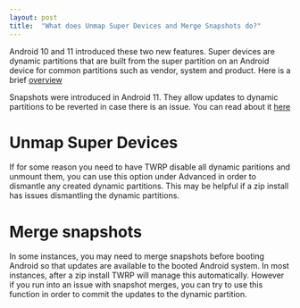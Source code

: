 ```yaml
---
layout: post
title:  "What does Unmap Super Devices and Merge Snapshots do?"
---
```


Android 10 and 11 introduced these two new features. Super devices are dynamic partitions that are built from the super partition on an Android device for common partitions such as vendor, system and product. Here is a brief [overview](https://source.android.com/devices/tech/ota/dynamic_partitions)

Snapshots were introduced in Android 11. They allow updates to dynamic partitions to be reverted in case there is an issue. You can read about it [here](https://source.android.com/devices/tech/ota/virtual_ab)

# Unmap Super Devices
If for some reason you need to have TWRP disable all dynamic paritions and unmount them, you can use this option under Advanced in order to dismantle any created dynamic partitions. This may be helpful if a zip install has issues dismantling the dynamic partitions.

# Merge snapshots
In some instances, you may need to merge snapshots before booting Android so that updates are available to the booted Android system. In most instances, after a zip install TWRP will manage this automatically. However if you run into an issue with snapshot merges, you can try to use this function in order to commit the updates to the dynamic partition. 


